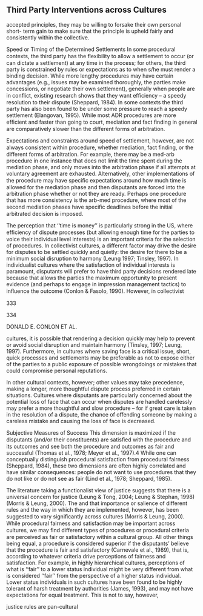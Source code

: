 ## Third Party Interventions across Cultures

accepted principles, they may be willing to forsake their own personal short- term gain to make sure that the principle is upheld fairly and consistently within the collective.

Speed or Timing of the Determined Settlements In some procedural contexts, the third party has the ﬂexibility to allow a settlement to occur (or can dictate a settlement) at any time in the process; for others, the third party is constrained by rules or expectations as to when s/he must render a binding decision. While more lengthy procedures may have certain advantages (e.g., issues may be examined thoroughly, the parties make concessions, or negotiate their own settlement), generally when people are in conﬂict, existing research shows that they want efﬁciency – a speedy resolution to their dispute (Sheppard, 1984). In some contexts the third party has also been found to be under some pressure to reach a speedy settlement (Elangovan, 1995). While most ADR procedures are more efﬁcient and faster than going to court, mediation and fact ﬁnding in general are comparatively slower than the different forms of arbitration.

Expectations and constraints around speed of settlement, however, are not always consistent within procedure, whether mediation, fact ﬁnding, or the different forms of arbitration. For example, there may be a med-arb procedure in one instance that does not limit the time spent during the mediation phase, and only moves into the arbitration phase if all attempts at voluntary agreement are exhausted. Alternatively, other implementations of the procedure may have speciﬁc expectations around how much time is allowed for the mediation phase and then disputants are forced into the arbitration phase whether or not they are ready. Perhaps one procedure that has more consistency is the arb-med procedure, where most of the second mediation phases have speciﬁc deadlines before the initial arbitrated decision is imposed.

The perception that ‘‘time is money’’ is particularly strong in the US, where efﬁciency of dispute processes (but allowing enough time for the parties to voice their individual level interests) is an important criteria for the selection of procedures. In collectivist cultures, a different factor may drive the desire for disputes to be settled quickly and quietly: the desire for there to be a minimum social disruption to harmony (Leung 1997; Tinsley, 1997). In individualist cultures where the satisfaction of individual interests is paramount, disputants will prefer to have third party decisions rendered late because that allows the parties the maximum opportunity to present evidence (and perhaps to engage in impression management tactics) to inﬂuence the outcome (Conlon & Fasolo, 1990). However, in collectivist

333

334

DONALD E. CONLON ET AL.

cultures, it is possible that rendering a decision quickly may help to prevent or avoid social disruption and maintain harmony (Tinsley, 1997; Leung, 1997). Furthermore, in cultures where saving face is a critical issue, short, quick processes and settlements may be preferable as not to expose either of the parties to a public exposure of possible wrongdoings or mistakes that could compromise personal reputations.

In other cultural contexts, however; other values may take precedence, making a longer, more thoughtful dispute process preferred in certain situations. Cultures where disputants are particularly concerned about the potential loss of face that can occur when disputes are handled carelessly may prefer a more thoughtful and slow procedure – for if great care is taken in the resolution of a dispute, the chance of offending someone by making a careless mistake and causing the loss of face is decreased.

Subjective Measures of Success This dimension is maximized if the disputants (and/or their constituents) are satisﬁed with the procedure and its outcomes and see both the procedure and outcomes as fair and successful (Thomas et al., 1978; Meyer et al., 1997).4 While one can conceptually distinguish procedural satisfaction from procedural fairness (Sheppard, 1984), these two dimensions are often highly correlated and have similar consequences: people do not want to use procedures that they do not like or do not see as fair (Lind et al., 1978; Sheppard, 1985).

The literature taking a functionalist view of justice suggests that there is a universal concern for justice (Leung & Tong, 2004; Leung & Stephan, 1998) (Morris & Leung, 2000). The and that importance or salience of different rules and the way in which they are implemented, however, has been suggested to vary signiﬁcantly across cultures (Morris & Leung, 2000). While procedural fairness and satisfaction may be important across cultures, we may ﬁnd different types of procedures or procedural criteria are perceived as fair or satisfactory within a cultural group. All other things being equal, a procedure is considered superior if the disputants’ believe that the procedure is fair and satisfactory (Carnevale et al., 1989), that is, according to whatever criteria drive perceptions of fairness and satisfaction. For example, in highly hierarchical cultures, perceptions of what is ‘‘fair’’ to a lower status individual might be very different from what is considered ‘‘fair’’ from the perspective of a higher status individual. Lower status individuals in such cultures have been found to be highly tolerant of harsh treatment by authorities (James, 1993), and may not have expectations for equal treatment. This is not to say, however,

justice rules are pan-cultural